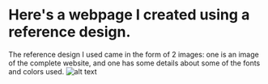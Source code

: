 # Here's a webpage I created using a reference design.
The reference design I used came in the form of 2 images: one is an image of the complete website, and one has some details about some of the fonts and colors used.
![alt text](colors_and_stuff.jpg)
